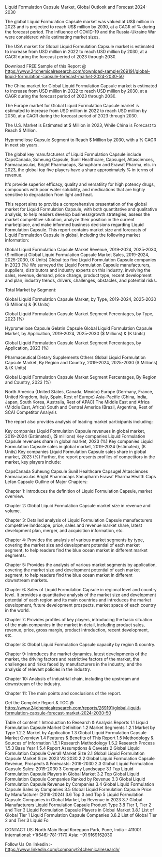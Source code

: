 Liquid Formulation Capsule Market, Global Outlook and Forecast 2024-2030

The global Liquid Formulation Capsule market was valued at US$ million in 2023 and is projected to reach US$ million by 2030, at a CAGR of % during the forecast period. The influence of COVID-19 and the Russia-Ukraine War were considered while estimating market sizes.

The USA market for Global Liquid Formulation Capsule market is estimated to increase from USD million in 2022 to reach USD million by 2030, at a CAGR during the forecast period of 2023 through 2030.

Download FREE Sample of this Report @ https://www.24chemicalresearch.com/download-sample/269191/global-liquid-formulation-capsule-forecast-market-2024-2030-50

The China market for Global Liquid Formulation Capsule market is estimated to increase from USD million in 2022 to reach USD million by 2030, at a CAGR during the forecast period of 2023 through 2030.

The Europe market for Global Liquid Formulation Capsule market is estimated to increase from USD million in 2022 to reach USD million by 2030, at a CAGR during the forecast period of 2023 through 2030.

The U.S. Market is Estimated at $ Million in 2023, While China is Forecast to Reach $ Million.

Hypromellose Capsule Segment to Reach $ Million by 2030, with a % CAGR in next six years.

The global key manufacturers of Liquid Formulation Capsule include CapsCanada, Suheung Capsule, Sunil Healthcare, Capsugel, Altasciences, Farmacapsulas, Bright Pharmacaps, Sanupharm and Erawat Pharma, etc. in 2023, the global top five players have a share approximately % in terms of revenue.

It's provide superior efficacy, quality and versatility for high potency drugs, compounds with poor water solubility, and medications that are highly sensitive to degradation from light and heat.

This report aims to provide a comprehensive presentation of the global market for Liquid Formulation Capsule, with both quantitative and qualitative analysis, to help readers develop business/growth strategies, assess the market competitive situation, analyze their position in the current marketplace, and make informed business decisions regarding Liquid Formulation Capsule. This report contains market size and forecasts of Liquid Formulation Capsule in global, including the following market information:

Global Liquid Formulation Capsule Market Revenue, 2019-2024, 2025-2030, ($ millions)
Global Liquid Formulation Capsule Market Sales, 2019-2024, 2025-2030, (K Units)
Global top five Liquid Formulation Capsule companies in 2023 (%)
We surveyed the Liquid Formulation Capsule manufacturers, suppliers, distributors and industry experts on this industry, involving the sales, revenue, demand, price change, product type, recent development and plan, industry trends, drivers, challenges, obstacles, and potential risks.

Total Market by Segment:

Global Liquid Formulation Capsule Market, by Type, 2019-2024, 2025-2030 ($ Millions) & (K Units)

Global Liquid Formulation Capsule Market Segment Percentages, by Type, 2023 (%)

Hypromellose Capsule
Gelatin Capsule
Global Liquid Formulation Capsule Market, by Application, 2019-2024, 2025-2030 ($ Millions) & (K Units)

Global Liquid Formulation Capsule Market Segment Percentages, by Application, 2023 (%)

Pharmaceutical
Dietary Supplements
Others
Global Liquid Formulation Capsule Market, By Region and Country, 2019-2024, 2025-2030 ($ Millions) & (K Units)

Global Liquid Formulation Capsule Market Segment Percentages, By Region and Country, 2023 (%)

North America (United States, Canada, Mexico)
Europe (Germany, France, United Kingdom, Italy, Spain, Rest of Europe)
Asia-Pacific (China, India, Japan, South Korea, Australia, Rest of APAC)
The Middle East and Africa (Middle East, Africa)
South and Central America (Brazil, Argentina, Rest of SCA)
Competitor Analysis

The report also provides analysis of leading market participants including:

Key companies Liquid Formulation Capsule revenues in global market, 2019-2024 (Estimated), ($ millions)
Key companies Liquid Formulation Capsule revenues share in global market, 2023 (%)
Key companies Liquid Formulation Capsule sales in global market, 2019-2024 (Estimated), (K Units)
Key companies Liquid Formulation Capsule sales share in global market, 2023 (%)
Further, the report presents profiles of competitors in the market, key players include:

CapsCanada
Suheung Capsule
Sunil Healthcare
Capsugel
Altasciences
Farmacapsulas
Bright Pharmacaps
Sanupharm
Erawat Pharma
Health Caps
Lefan Capsule
Outline of Major Chapters:

Chapter 1: Introduces the definition of Liquid Formulation Capsule, market overview.

Chapter 2: Global Liquid Formulation Capsule market size in revenue and volume.

Chapter 3: Detailed analysis of Liquid Formulation Capsule manufacturers competitive landscape, price, sales and revenue market share, latest development plan, merger, and acquisition information, etc.

Chapter 4: Provides the analysis of various market segments by type, covering the market size and development potential of each market segment, to help readers find the blue ocean market in different market segments.

Chapter 5: Provides the analysis of various market segments by application, covering the market size and development potential of each market segment, to help readers find the blue ocean market in different downstream markets.

Chapter 6: Sales of Liquid Formulation Capsule in regional level and country level. It provides a quantitative analysis of the market size and development potential of each region and its main countries and introduces the market development, future development prospects, market space of each country in the world.

Chapter 7: Provides profiles of key players, introducing the basic situation of the main companies in the market in detail, including product sales, revenue, price, gross margin, product introduction, recent development, etc.

Chapter 8: Global Liquid Formulation Capsule capacity by region & country.

Chapter 9: Introduces the market dynamics, latest developments of the market, the driving factors and restrictive factors of the market, the challenges and risks faced by manufacturers in the industry, and the analysis of relevant policies in the industry.

Chapter 10: Analysis of industrial chain, including the upstream and downstream of the industry.

Chapter 11: The main points and conclusions of the report.

Get the Complete Report & TOC @ https://www.24chemicalresearch.com/reports/269191/global-liquid-formulation-capsule-forecast-market-2024-2030-50

Table of content
1 Introduction to Research & Analysis Reports
1.1 Liquid Formulation Capsule Market Definition
1.2 Market Segments
1.2.1 Market by Type
1.2.2 Market by Application
1.3 Global Liquid Formulation Capsule Market Overview
1.4 Features & Benefits of This Report
1.5 Methodology & Sources of Information
1.5.1 Research Methodology
1.5.2 Research Process
1.5.3 Base Year
1.5.4 Report Assumptions & Caveats
2 Global Liquid Formulation Capsule Overall Market Size
2.1 Global Liquid Formulation Capsule Market Size: 2023 VS 2030
2.2 Global Liquid Formulation Capsule Revenue, Prospects & Forecasts: 2019-2030
2.3 Global Liquid Formulation Capsule Sales: 2019-2030
3 Company Landscape
3.1 Top Liquid Formulation Capsule Players in Global Market
3.2 Top Global Liquid Formulation Capsule Companies Ranked by Revenue
3.3 Global Liquid Formulation Capsule Revenue by Companies
3.4 Global Liquid Formulation Capsule Sales by Companies
3.5 Global Liquid Formulation Capsule Price by Manufacturer (2019-2024)
3.6 Top 3 and Top 5 Liquid Formulation Capsule Companies in Global Market, by Revenue in 2023
3.7 Global Manufacturers Liquid Formulation Capsule Product Type
3.8 Tier 1, Tier 2 and Tier 3 Liquid Formulation Capsule Players in Global Market
3.8.1 List of Global Tier 1 Liquid Formulation Capsule Companies
3.8.2 List of Global Tier 2 and Tier 3 Liquid Fo

CONTACT US:
North Main Road Koregaon Park, Pune, India - 411001.
International: +1(646)-781-7170
Asia: +91 9169162030

Follow Us On linkedin :- https://www.linkedin.com/company/24chemicalresearch/
